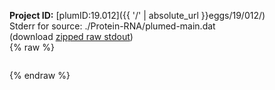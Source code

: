 **Project ID:** [plumID:19.012]({{ '/' | absolute_url }}eggs/19/012/)  
Stderr for source:  ./Protein-RNA/plumed-main.dat   
(download [zipped raw stdout](plumed-main.dat.plumed.stdout.txt.zip))  
{% raw %}
<pre>
</pre>
{% endraw %}
